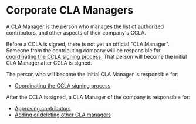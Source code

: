# Corporate CLA Managers

A CLA Manager is the person who manages the list of authorized contributors, and other aspects of their company's CCLA.

Before a CCLA is signed, there is not yet an official "CLA Manager". Someone from the contributing company will be responsible for [coordinating the CCLA signing process](coordinate-signing-cla-and-become-initial-cla-manager.md). That person will become the initial CLA Manager after CCLA is signed.

The person who will become the initial CLA Manager is responsible for:

* [Coordinating the CCLA signing process](coordinate-signing-cla-and-become-initial-cla-manager.md)

After the CCLA is signed, a CLA Manager of the company is responsible for:

* [Approving contributors](approve-and-manage-contributors.md)
* [Adding or deleting other CLA managers](add-or-delete-cla-managers.md)
